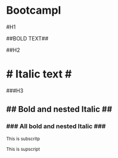 # BootcampI


#H1

##BOLD TEXT##

##H2

# # Italic text # #

###H3

## ## Bold and nested Italic ## ##



### ### All bold and nested Italic ### ###

<sub> This is subscritp </sub>

<sup> This is supscript </sup>

